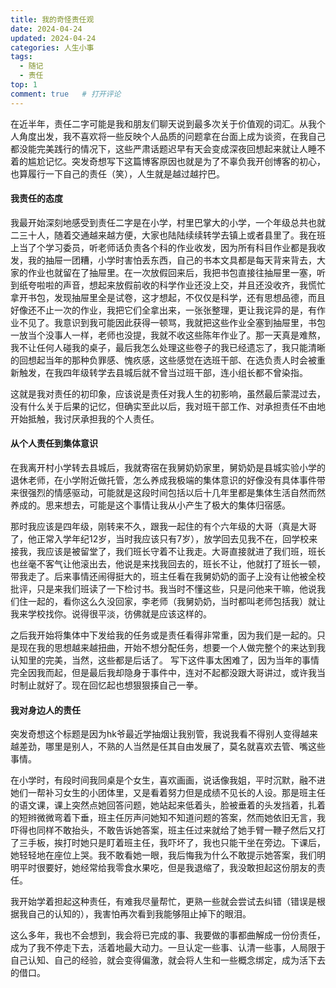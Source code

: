 ```yaml
---
title: 我的奇怪责任观
date: 2024-04-24
updated: 2024-04-24
categories: 人生小事
tags:
  - 随记
  - 责任
top: 1
comment: true	# 打开评论
---
```


在近半年，责任二字可能是我和朋友们聊天说到最多次关于价值观的词汇。从我个人角度出发，我不喜欢将一些反映个人品质的问题拿在台面上成为谈资，在我自己都没能完美践行的情况下，这些严肃话题迟早有天会变成深夜回想起来就让人睡不着的尴尬记忆。突发奇想写下这篇博客原因也就是为了不辜负我开创博客的初心，也算履行一下自己的责任（笑），人生就是越过越拧巴。

#### 我责任的态度
我最开始深刻地感受到责任二字是在小学，村里巴掌大的小学，一个年级总共也就二三十人，随着交通越来越方便，大家也陆陆续续转学去镇上或者县里了。我在班上当了个学习委员，听老师话负责各个科的作业收发，因为所有科目作业都是我收发，我的抽屉一团糟，小学时害怕丢东西，自己的书本文具都是每天背来背去，大家的作业也就留在了抽屉里。在一次放假回来后，我把书包直接往抽屉里一塞，听到纸夸啦啦的声音，想起来放假前收的科学作业还没上交，并且还没收齐，我慌忙拿开书包，发现抽屉里全是试卷，这才想起，不仅仅是科学，还有思想品德，而且好像还不止一次的作业，我把它们全拿出来，一张张整理，更让我诧异的是，有作业不见了。我意识到我可能因此获得一顿骂，我就把这些作业全塞到抽屉里，书包一放当个没事人一样，老师也没提，我就不收这些陈年作业了。那一天真是难熬，我不让任何人碰我的桌子，最后我怎么处理这些卷子的我已经遗忘了，我只能清晰的回想起当年的那种负罪感、愧疚感，这些感觉在选班干部、在选负责人时会被重新触发，在我四年级转学去县城后就不曾当过班干部，连小组长都不曾染指。

这就是我对责任的初印象，应该说是责任对我人生的初影响，虽然最后蒙混过去，没有什么关于后果的记忆，但确实至此以后，我对班干部工作、对承担责任不由地开始抵触，我讨厌承担我的个人责任。

#### 从个人责任到集体意识
在我离开村小学转去县城后，我就寄宿在我舅奶奶家里，舅奶奶是县城实验小学的退休老师，在小学附近做托管，怎么养成我极端的集体意识的好像没有具体事件带来很强烈的情感驱动，可能就是这段时间包括以后十几年里都是集体生活自然而然养成的。思来想去，可能是这个事情让我从小产生了极大的集体归宿感。

那时我应该是四年级，刚转来不久，跟我一起住的有个六年级的大哥（真是大哥了，他正常入学年纪12岁，当时我应该只有7岁），放学回去见我不在，回学校来接我，我应该是被留堂了，我们班长守着不让我走。大哥直接就进了我们班，班长也丝毫不客气让他滚出去，他说是来找我回去的，班长不让，他就打了班长一顿，带我走了。后来事情还闹得挺大的，班主任看在我舅奶奶的面子上没有让他被全校批评，只是来我们班读了一下检讨书。我当时不懂这些，只是问他来干嘛，他说我们住一起的，看你这么久没回家，李老师（我舅奶奶，当时都叫老师包括我）就让我来学校找你。说得很平淡，彷佛就是应该这样的。

之后我开始将集体中下发给我的任务或是责任看得非常重，因为我们是一起的。只是现在我的思想越来越扭曲，开始不想分配任务，想要一个人做完整个的来达到我认知里的完美，当然，这些都是后话了。
写下这件事太困难了，因为当年的事情完全因我而起，但是最后我却隐身于事件中，连对不起都没跟大哥讲过，或许我当时制止就好了。现在回忆起也想狠狠揍自己一拳。

#### 我对身边人的责任
突发奇想这个标题是因为hk爷最近学抽烟让我别管，我说我看不得别人变得越来越差劲，哪里是别人，不熟的人当然是任其自由发展了，莫名就喜欢去管、嘴这些事情。

在小学时，有段时间我同桌是个女生，喜欢画画，说话像我姐，平时沉默，融不进她们一帮补习女生的小团体里，又是看着努力但是成绩不见长的人设。那是班主任的语文课，课上突然点她回答问题，她站起来低着头，脸被垂着的头发挡着，扎着的短辫微微弯着下垂，班主任厉声问她知不知道问题的答案，然而她依旧无言，我吓得也同样不敢抬头，不敢告诉她答案，班主任过来就给了她手臂一鞭子然后又打了三手板，挨打时她只是盯着班主任，我吓坏了，我也只能干坐在旁边。下课后，她轻轻地在座位上哭。我不敢看她一眼，我后悔我为什么不敢提示她答案，我们明明平时很要好，她经常给我零食水果吃，但是我退缩了，我没敢担起这份朋友的责任。

我开始学着担起这种责任，有难我尽量帮忙，更熟一些就会尝试去纠错（错误是根据我自己的认知的），我害怕再次看到我能够阻止掉下的眼泪。

这么多年，我也不会想到，我会将已完成的事、我要做的事都曲解成一份份责任，成为了我不停走下去，活着地最大动力。一旦认定一些事、认清一些事，人局限于自己认知、自己的经验，就会变得偏激，就会将人生和一些概念绑定，成为活下去的借口。